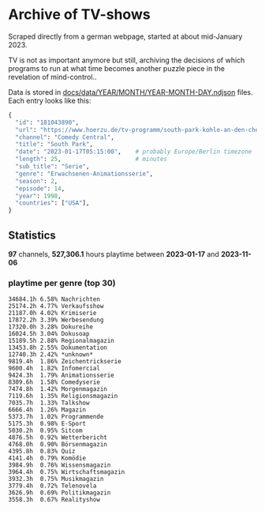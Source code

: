 # Archive of TV-shows

Scraped directly from a german webpage, started at about mid-January 2023.

TV is not as important anymore but still, archiving the decisions of which programs to run at what time
becomes another puzzle piece in the revelation of mind-control.. 

Data is stored in [docs/data/YEAR/MONTH/YEAR-MONTH-DAY.ndjson](docs/data/) files. 
Each entry looks like this:

```python
{
  "id": "181043890", 
  "url": "https://www.hoerzu.de/tv-programm/south-park-kohle-an-den-chefkoch/bid_181043890/", 
  "channel": "Comedy Central", 
  "title": "South Park", 
  "date": "2023-01-17T05:15:00",    # probably Europe/Berlin timezone 
  "length": 25,                     # minutes 
  "sub_title": "Serie", 
  "genre": "Erwachsenen-Animationsserie", 
  "season": 2, 
  "episode": 14, 
  "year": 1998, 
  "countries": ["USA"],
}
```

## Statistics

**97** channels, **527,306.1** hours playtime between **2023-01-17** and **2023-11-06**


### playtime per genre (top 30)

    34684.1h 6.58% Nachrichten
    25174.2h 4.77% Verkaufsshow
    21187.0h 4.02% Krimiserie
    17872.2h 3.39% Werbesendung
    17320.0h 3.28% Dokureihe
    16024.5h 3.04% Dokusoap
    15189.5h 2.88% Regionalmagazin
    13453.8h 2.55% Dokumentation
    12740.3h 2.42% *unknown*
    9819.4h  1.86% Zeichentrickserie
    9600.4h  1.82% Infomercial
    9424.3h  1.79% Animationsserie
    8309.6h  1.58% Comedyserie
    7474.8h  1.42% Morgenmagazin
    7119.6h  1.35% Religionsmagazin
    7035.7h  1.33% Talkshow
    6666.4h  1.26% Magazin
    5373.7h  1.02% Programmende
    5175.3h  0.98% E-Sport
    5030.2h  0.95% Sitcom
    4876.5h  0.92% Wetterbericht
    4768.0h  0.90% Börsenmagazin
    4395.8h  0.83% Quiz
    4141.4h  0.79% Komödie
    3984.9h  0.76% Wissensmagazin
    3964.4h  0.75% Wirtschaftsmagazin
    3932.3h  0.75% Musikmagazin
    3779.4h  0.72% Telenovela
    3626.9h  0.69% Politikmagazin
    3558.3h  0.67% Realityshow
